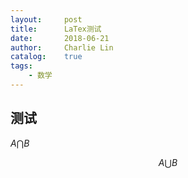 ```yaml
---
layout:     post
title:      LaTex测试
date:       2018-06-21
author:     Charlie Lin
catalog:    true
tags:
    - 数学
---
```


## 测试

$A\bigcap B$

$$A\bigcup B$$
